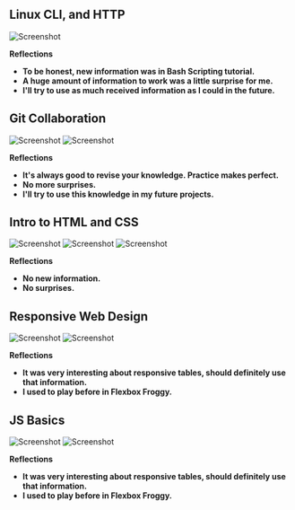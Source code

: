 ## Linux CLI, and HTTP

![Screenshot](task_linux_cli/learn-the-command-line.jpg)

**Reflections**
 - **To be honest, new information was in Bash Scripting tutorial.**
 - **A huge amount of information to work was a little surprise for me.**
 - **I'll try to use as much received information as I could in the future.**
 
 ## Git Collaboration
 
 ![Screenshot](task_git_collaboration/Screenshot_Version-Control-with-Git-Udacity.jpg)
 ![Screenshot](task_git_collaboration/Screenshot_GitHub-Collaboration.jpg)

**Reflections**
 - **It's always good to revise your knowledge. Рractice makes perfect.**
 - **No more surprises.**
 - **I'll try to use this knowledge in my future projects.**
 
 ## Intro to HTML and CSS
 
 ![Screenshot](task_html_css_intro/Screenshot-Intro-to-HTML-and-CSS.png)
 ![Screenshot](task_html_css_intro/basic-html-HTML-Academy.png)
 ![Screenshot](task_html_css_intro/Screenshot_basic-css.png)
 
**Reflections**
 - **No new information.**
 - **No surprises.**
 
 ## Responsive Web Design
 
 ![Screenshot](task_responsive_web_design/Screenshot_Flexbox_Froggy.png)
 ![Screenshot](task_responsive_web_design/Screenshot_Responsive-Web-Design-Fundamentals.png)

 
**Reflections**
 - **It was very interesting about responsive tables, should definitely use that information.**
 - **I used to play before in Flexbox Froggy.**
 
  ## JS Basics
 
 ![Screenshot](task_js_basics/Screenshot_Intro-to-JavaScript.png)
 ![Screenshot](task_js_basics/Screenshot_Intro-to-JavaScript.png)

 
**Reflections**
 - **It was very interesting about responsive tables, should definitely use that information.**
 - **I used to play before in Flexbox Froggy.**
 
 
